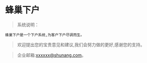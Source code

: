 # 蜂巢下户

> 系统说明：
> 
    蜂巢下户是一个下户系统,为客户下户尽调而生。
    
>   欢迎提出您的宝贵意见和建议,我们会努力做的更好,感谢您的支持。

>   企业邮箱:xxxxxx@shunang.com。

